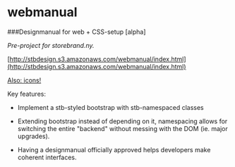webmanual
=========

###Designmanual for web + CSS-setup [alpha]

*Pre-project for storebrand.ny.*

[http://stbdesign.s3.amazonaws.com/webmanual/index.html](http://stbdesign.s3.amazonaws.com/webmanual/index.html)

[Also: icons!](http://stbdesign.s3.amazonaws.com/webmanual/stb-icons.html)


Key features:

- Implement a stb-styled bootstrap with stb-namespaced classes

- Extending bootstrap instead of depending on it, namespacing allows for switching the entire "backend" without messing with the DOM (ie. major upgrades).

- Having a designmanual officially approved helps developers make coherent interfaces.